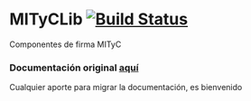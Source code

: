 # MITyCLib [![Build Status](https://travis-ci.org/gdiazs/MITyCLib.svg?branch=master)](https://travis-ci.org/gdiazs/MITyCLib)
Componentes de firma MITyC

### Documentación original [aquí](https://web.archive.org/web/20151108060654/http://oficinavirtual.mityc.es:80/componentes/mityclibxades/index.html) 
 
Cualquier aporte para migrar la documentación, es bienvenido
